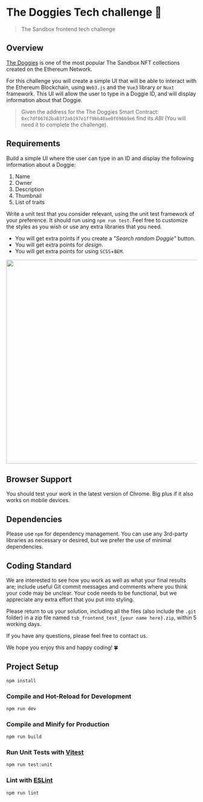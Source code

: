 # The Doggies Tech challenge 🐶

> The Sandbox frontend tech challenge

## Overview

[The Doggies](https://etherscan.io/token/0xc7df86762ba83f2a6197e1ff9bb40ae0f696b9e6) is one of the most popular The Sandbox NFT collections created on the Ethereum Network.

For this challenge you will create a simple UI that will be able to interact with the Ethereum Blockchain, using `Web3.js` and the `Vue3` library or `Nuxt` framework.
This UI will allow the user to type in a Doggie ID, and will display information about that Doggie.

> Given the address for the The Doggies Smart Contract:
> `0xc7df86762ba83f2a6197e1ff9bb40ae0f696b9e6` find its _ABI_ (You
> will need it to complete the challenge).

## Requirements

Build a simple UI where the user can type in an ID and display the following information about a Doggie:

1. Name
2. Owner
3. Description
4. Thumbnail
5. List of traits

Write a unit test that you consider relevant, using the unit test framework of your preference. It should run using `npm run test`.
Feel free to customize the styles as you wish or use any extra libraries that you need.

- You will get extra points if you create a _"Search random Doggie"_ button.
- You will get extra points for _design_.
- You will get extra points for using `SCSS`+`BEM`.

<img  src="https://user-images.githubusercontent.com/5159921/183446460-6e32034f-4397-4c83-a9aa-a19d96083aa5.png"  width="540"  />

## Browser Support

You should test your work in the latest version of Chrome. Big plus if it also works on mobile devices.

## Dependencies

Please use `npm` for dependency management.
You can use any 3rd-party libraries as necessary or desired, but we prefer the use of minimal dependencies.

## Coding Standard

We are interested to see how you work as well as what your final results are; include useful Git commit messages and comments where you think your code may be unclear.
Your code needs to be functional, but we appreciate any extra effort that you put into styling.

Please return to us your solution, including all the files (also include the `.git` folder) in a zip file named `tsb_frontend_test_{your name here}.zip`, within 5 working days.

If you have any questions, please feel free to contact us.

We hope you enjoy this and happy coding! 🍀


## Project Setup

```sh
npm install
```

### Compile and Hot-Reload for Development

```sh
npm run dev
```

### Compile and Minify for Production

```sh
npm run build
```

### Run Unit Tests with [Vitest](https://vitest.dev/)

```sh
npm run test:unit
```

### Lint with [ESLint](https://eslint.org/)

```sh
npm run lint
```
